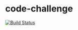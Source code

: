 # code-challenge

[![Build Status](https://travis-ci.com/Kattyi/code-challenge.svg?branch=master)](https://travis-ci.com/Kattyi/code-challenge)
